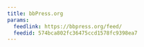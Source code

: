 ```yaml
---
title: bbPress.org
params:
  feedlink: https://bbpress.org/feed/
  feedid: 574bca802fc36475ccd1578fc9398ea7
---
```

